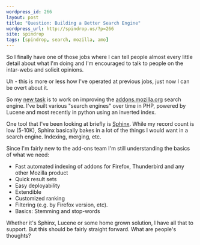 ```yaml
---
wordpress_id: 266
layout: post
title: "Question: Building a Better Search Engine"
wordpress_url: http://spindrop.us/?p=266
site: spindrop
tags: [spindrop, search, mozilla, amo]
---
```

So I finally have one of those jobs where I can tell people almost every little detail about what I'm doing and I'm encouraged to talk to people on the intar-webs and solicit opinions.

Uh - this is more or less how I've operated at previous jobs, just now I can be overt about it.

So my [new task](https://bugzilla.mozilla.org/show_bug.cgi?id=498999) is to work on improving the [addons.mozilla.org](http://addons.mozilla.org) search engine.  I've built various "search engines" over time in PHP, powered by Lucene and most recently in python using an inverted index.

One tool that I've been looking at briefly is [Sphinx](http://sphinxsearch.com/).  While my record count is low (5-10K), Sphinx basically bakes in a lot of the things I would want in a search engine.  Indexing, merging, etc.

Since I'm fairly new to the add-ons team I'm still understanding the basics of what we need:

* Fast automated indexing of addons for Firefox, Thunderbird and any other Mozilla product
* Quick result sets
* Easy deployability
* Extendible
* Customized ranking
* Filtering (e.g. by Firefox version, etc).
* Basics: Stemming and stop-words

Whether it's Sphinx, Lucene or some home grown solution, I have all that to support.  But this should be fairly straight forward.  What are people's thoughts?
